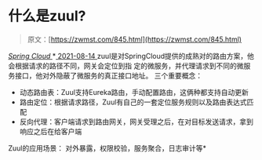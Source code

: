 <!--yml
category: 未分类
date: 0001-01-01 00:00:00
--->

# 什么是zuul?

> 原文：[https://zwmst.com/845.html](https://zwmst.com/845.html)

   [ *Spring Cloud* ](https://zwmst.com/spring-cloud)*[ <time datetime="2021-08-14T08:24:13+08:00"> 2021-08-14 </time> ](https://zwmst.com/845.html)  zuul是对SpringCloud提供的成熟对的路由方案，他会根据请求的路径不同，网关会定位到指 定的微服务，并代理请求到不同的微服务接口，他对外隐蔽了微服务的真正接口地址。 三个重要概念：

*   动态路由表：Zuul支持Eureka路由，手动配置路由，这俩种都支持自动更新
*   路由定位：根据请求路径，Zuul有自己的一套定位服务规则以及路由表达式匹配
*   反向代理：客户端请求到路由网关，网关受理之后，在对目标发送请求，拿到响应之后在给客户端

Zuul的应用场景： 对外暴露，权限校验，服务聚合，日志审计等*